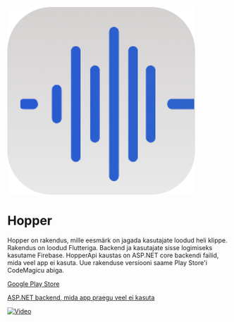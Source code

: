 ![hopper](https://github.com/karelnagel/hopper/blob/main/Hopper/assets/images/hopperlogo.png)
# Hopper

Hopper on rakendus, mille eesmärk on jagada kasutajate loodud heli klippe. 
Rakendus on loodud Flutteriga. Backend ja kasutajate sisse logimiseks kasutame Firebase. HopperApi kaustas on ASP.NET core backendi failid, mida veel app ei kasuta.
Uue rakenduse versiooni saame Play Store'i CodeMagicu abiga.

[Google Play Store](https://play.google.com/store/apps/details?id=com.karelnagel.hopper)

[ASP.NET backend, mida app praegu veel ei kasuta](http://hopperapi.herokuapp.com/swagger/index.html)

[![Video](http://img.youtube.com/vi/HayFLoMkzpA/0.jpg)](http://www.youtube.com/watch?v=HayFLoMkzpA)

